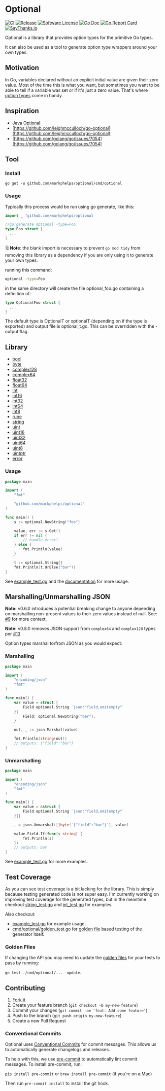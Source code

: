 # Optional

[![CI](https://github.com/markphelps/optional/actions/workflows/go.yml/badge.svg)](https://github.com/markphelps/optional/actions/workflows/go.yml)
[![Release](https://img.shields.io/github/release/markphelps/optional.svg?style=flat-square)](https://github.com/markphelps/optional/releases/latest)
[![Software License](https://img.shields.io/badge/license-MIT-brightgreen.svg?style=flat-square)](LICENSE.md)
[![Go Doc](https://img.shields.io/badge/godoc-reference-blue.svg?style=flat-square)](http://godoc.org/github.com/markphelps/optional)
[![Go Report Card](https://goreportcard.com/badge/github.com/markphelps/optional?style=flat-square)](https://goreportcard.com/report/github.com/markphelps/optional)
[![SayThanks.io](https://img.shields.io/badge/SayThanks.io-%E2%98%BC-1EAEDB.svg?style=flat-square)](https://saythanks.io/to/markphelps)

Optional is a library that provides option types for the primitive Go types.

It can also be used as a tool to generate option type wrappers around your own types.

## Motivation

In Go, variables declared without an explicit initial value are given their zero value. Most of the time this is what you want, but sometimes you want to be able to tell if a variable was set or if it's just a zero value. That's where [option types](https://en.wikipedia.org/wiki/Option_type) come in handy.

## Inspiration

- Java [Optional](https://docs.oracle.com/javase/8/docs/api/java/util/Optional.html)
- [https://github.com/leighmcculloch/go-optional](https://github.com/leighmcculloch/go-optional)
- [https://github.com/golang/go/issues/7054](https://github.com/golang/go/issues/7054)

## Tool

### Install

`go get -u github.com/markphelps/optional/cmd/optional`

### Usage

Typically this process would be run using go generate, like this:

```go
import _ "github.com/markphelps/optional

//go:generate optional -type=Foo
type Foo struct {
  ...
}
```

🗒️ **Note**: the blank import is necessary to prevent `go mod tidy` from removing this library as a dependency if you are only using it to generate your own types.

running this command:

```bash
optional -type=Foo
```

in the same directory will create the file optional_foo.go
containing a definition of:

```go
type OptionalFoo struct {
  ...
}
```

The default type is OptionalT or optionalT (depending on if the type is exported)
and output file is optional_t.go. This can be overridden with the -output flag.

## Library

- [bool](bool.go)
- [byte](byte.go)
- [complex128](complex128.go)
- [complex64](complex64.go)
- [float32](float32.go)
- [float64](float64.go)
- [int](int.go)
- [int16](int16.go)
- [int32](int32.go)
- [int64](int64.go)
- [int8](int8.go)
- [rune](rune.go)
- [string](string.go)
- [uint](uint.go)
- [uint16](uint16.go)
- [uint32](uint32.go)
- [uint64](uint64.go)
- [uint8](uint8.go)
- [uintptr](uintptr.go)
- [error](error.go)

### Usage

```go
package main

import (
    "fmt"

    "github.com/markphelps/optional"
)

func main() {
    s := optional.NewString("foo")

    value, err := s.Get()
    if err != nil {
        // handle error!
    } else {
        fmt.Println(value)
    }

    t := optional.String{}
    fmt.Println(t.OrElse("bar"))
}
```

See [example_test.go](example_test.go) and the [documentation](http://godoc.org/github.com/markphelps/optional) for more usage.

## Marshalling/Unmarshalling JSON

**Note:** v0.6.0 introduces a potential breaking change to anyone depending on marshalling non-present values to their zero values instead of null. See: [#9](https://github.com/markphelps/optional/pull/9) for more context.

**Note:** v0.8.0 removes JSON support from `complex64` and `complex128` types per [#13](https://github.com/markphelps/optional/issues/13)

Option types marshal to/from JSON as you would expect:

### Marshalling

```go
package main

import (
    "encoding/json"
    "fmt"
)

func main() {
    var value = struct {
        Field optional.String `json:"field,omitempty"`
    }{
        Field: optional.NewString("bar"),
    }

    out, _ := json.Marshal(value)

    fmt.Println(string(out))
    // outputs: {"field":"bar"}
}
```

### Unmarshalling

```go
package main

import (
    "encoding/json"
    "fmt"
)

func main() {
    var value = &struct {
        Field optional.String `json:"field,omitempty"`
    }{}

    _ = json.Unmarshal([]byte(`{"field":"bar"}`), value)

    value.Field.If(func(s string) {
        fmt.Println(s)
    })
    // outputs: bar
}
```

See [example_test.go](example_test.go) for more examples.

## Test Coverage

As you can see test coverage is a bit lacking for the library. This is simply because testing generated code is not super easy. I'm currently working on improving test coverage for the generated types, but in the meantime checkout [string_test.go](string_test.go) and [int_test.go](int_test.go) for examples.

Also checkout:

- [example_test.go](example_test.go) for example usage.
- [cmd/optional/golden_test.go](cmd/optional/golden_test.go) for [golden file](https://medium.com/soon-london/testing-with-golden-files-in-go-7fccc71c43d3) based testing of the generator itself.

### Golden Files

If changing the API you may need to update the [golden files](https://medium.com/soon-london/testing-with-golden-files-in-go-7fccc71c43d3) for your tests to pass by running:

`go test ./cmd/optional/... -update`.

## Contributing

1. [Fork it](https://github.com/markphelps/optional/fork)
1. Create your feature branch (`git checkout -b my-new-feature`)
1. Commit your changes (`git commit -am 'feat: Add some feature'`)
1. Push to the branch (`git push origin my-new-feature`)
1. Create a new Pull Request

### Conventional Commits

Optional uses [Conventional Commits](https://www.conventionalcommits.org/en/v1.0.0/) for commit messages. This allows us to automatically generate changelogs and releases.

To help with this, we use [pre-commit](https://pre-commit.com/) to automatically lint commit messages. To install pre-commit, run:

`pip install pre-commit` or `brew install pre-commit` (if you're on a Mac)

Then run `pre-commit install` to install the git hook.
